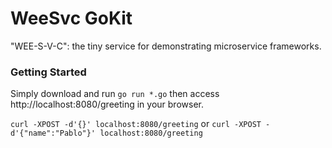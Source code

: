 # WeeSvc GoKit
"WEE-S-V-C": the tiny service for demonstrating microservice frameworks.

### Getting Started
Simply download and run `go run *.go` then access http://localhost:8080/greeting 
in your browser.

`curl -XPOST -d'{}' localhost:8080/greeting` or `curl -XPOST -d'{"name":"Pablo"}' localhost:8080/greeting`
